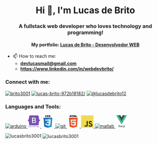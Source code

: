 <h1 align="center">Hi 👋, I'm Lucas de Brito</h1>
<h3 align="center">A fullstack web developer who loves technology and programming!</h3>

<h4 align="center">My portfolio: <a href="https://lucasdbrito.com" target="_blank">Lucas de Brito - Desenvolvedor WEB</a></h4>

- 📫 How to reach me:
  - **devlucasmail@gmail.com**
  - **https://www.linkedin.com/in/webdevbrito/**

<h3 align="left">Connect with me:</h3>
<p align="left">
<a href="https://twitter.com/brito3001" target="blank"><img align="center" src="https://cdn.jsdelivr.net/npm/simple-icons@3.0.1/icons/twitter.svg" alt="brito3001" height="30" width="40" /></a>
<a href="https://linkedin.com/in/webdevbrito/" target="blank"><img align="center" src="https://cdn.jsdelivr.net/npm/simple-icons@3.0.1/icons/linkedin.svg" alt="lucas-brito-972b18182/" height="30" width="40" /></a>
<a href="https://instagram.com/@lucasdebrito12" target="blank"><img align="center" src="https://cdn.jsdelivr.net/npm/simple-icons@3.0.1/icons/instagram.svg" alt="@lucasdebrito12" height="30" width="40" /></a>
</p>

<h3 align="left">Languages and Tools:</h3>
<p align="left"> <a href="https://www.arduino.cc/" target="_blank"> <img src="https://cdn.worldvectorlogo.com/logos/arduino-1.svg" alt="arduino" width="40" height="40"/> </a> <a href="https://getbootstrap.com" target="_blank"> <img src="https://raw.githubusercontent.com/devicons/devicon/master/icons/bootstrap/bootstrap-plain-wordmark.svg" alt="bootstrap" width="40" height="40"/> </a> <a href="https://www.w3schools.com/css/" target="_blank"> <img src="https://raw.githubusercontent.com/devicons/devicon/master/icons/css3/css3-original-wordmark.svg" alt="css3" width="40" height="40"/> </a> <a href="https://git-scm.com/" target="_blank"> <img src="https://www.vectorlogo.zone/logos/git-scm/git-scm-icon.svg" alt="git" width="40" height="40"/> </a> <a href="https://www.w3.org/html/" target="_blank"> <img src="https://raw.githubusercontent.com/devicons/devicon/master/icons/html5/html5-original-wordmark.svg" alt="html5" width="40" height="40"/> </a> <a href="https://developer.mozilla.org/en-US/docs/Web/JavaScript" target="_blank"> <img src="https://raw.githubusercontent.com/devicons/devicon/master/icons/javascript/javascript-original.svg" alt="javascript" width="40" height="40"/> </a> <a href="https://www.mathworks.com/" target="_blank"> <img src="https://raw.githubusercontent.com/simple-icons/simple-icons/master/icons/mathworks.svg" alt="matlab" width="40" height="40"/> </a> <a href="https://vuejs.org/" target="_blank"> <img src="https://raw.githubusercontent.com/devicons/devicon/master/icons/vuejs/vuejs-original-wordmark.svg" alt="vuejs" width="40" height="40"/> </a> </p>

<p><img align="left" src="https://github-readme-stats.vercel.app/api/top-langs?username=lucasbrito3001&show_icons=true&locale=en&layout=compact" alt="lucasbrito3001" /></p>

<p>&nbsp;<img align="center" src="https://github-readme-stats.vercel.app/api?username=lucasbrito3001&show_icons=true&locale=en" alt="lucasbrito3001" /></p>
